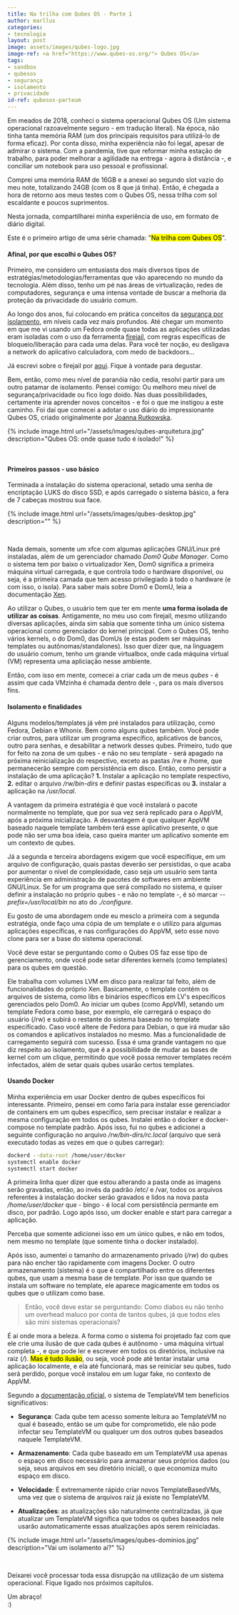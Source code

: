 ```yaml
---
title: Na trilha com Qubes OS - Parte 1
author: marllus
categories:
- tecnologia
layout: post
image: assets/images/qubes-logo.jpg
image-ref: <a href="https://www.qubes-os.org/"> Qubes OS</a>
tags:
- sandbox
- qubesos
- segurança
- isolamento
- privacidade
id-ref: qubesos-parteum
---
```


Em meados de 2018, conheci o sistema operacional Qubes OS (Um sistema operacional razoavelmente seguro - em tradução literal). Na época, não tinha tanta memória RAM (um dos principais requisitos para utilizá-lo de forma eficaz). Por conta disso, minha experiência não foi legal, apesar de admirar o sistema. Com a pandemia, tive que reformar minha estação de trabalho, para poder melhorar a agilidade na entrega - agora à distância -, e conciliar um notebook para uso pessoal e profissional.

Comprei uma memória RAM de 16GB e a anexei ao segundo slot vazio do meu note, totalizando 24GB (com os 8 que já tinha). Então, é chegada a hora de retorno aos meus  testes com o Qubes OS, nessa trilha com sol escaldante e poucos suprimentos. 

Nesta jornada, compartilharei minha experiência de uso, em formato de diário digital.

Este é o primeiro artigo de uma série chamada: "<mark>Na trilha com Qubes OS</mark>".

#### Afinal, por que escolhi o Qubes OS?

Primeiro, me considero um entusiasta dos mais diversos tipos de estratégias/metodologias/ferramentas que vão aparecendo no mundo da tecnologia. Além disso, tenho um pé nas áreas de virtualização, redes de computadores, segurança e uma intensa vontade de buscar a melhoria da proteção da privacidade do usuário comum. 

Ao longo dos anos, fui colocando em prática conceitos da [segurança por isolamento](https://dance.csc.ncsu.edu/papers/CSUR2016.pdf), em níveis cada vez mais profundos. Até chegar um momento em que me vi usando um Fedora onde quase todas as aplicações utilizadas eram isoladas com o uso da ferramenta [firejail](https://firejail.wordpress.com/), com regras específicas de bloqueio/liberação para cada uma delas. Para você ter noção, eu desligava a network do aplicativo calculadora, com medo de backdoors...

Já escrevi sobre o firejail por [aqui](https://marllus.com/tecnologia/2020/07/03/sandbox-gnulinux.html). Fique à vontade para degustar.

Bem, então, como meu nível de paranóia não cedia, resolvi partir para um outro patamar de isolamento. Pensei comigo: Ou melhoro meu nível de segurança/privacidade ou fico logo doido. Nas duas possibilidades, certamente iria aprender novos conceitos - e foi o que me instigou a este caminho. Foi daí que comecei a adotar o uso diário do impressionante Qubes OS, criado originalmente por [Joanna Rutkowska](https://www.qubes-os.org/team/#joanna-rutkowska).

{% include image.html url="/assets/images/qubes-arquitetura.jpg" description="Qubes OS: onde quase tudo é isolado!" %}

<br>

#### Primeiros passos - uso básico

Terminada a instalação do sistema operacional, setado uma senha de encriptação LUKS do disco SSD, e após carregado o sistema básico, a fera de 7 cabeças mostrou sua face.

{% include image.html url="/assets/images/qubes-desktop.jpg" description="" %}

<br>

Nada demais, somente um xfce com algumas aplicações GNU/Linux pré instaladas, além de um gerenciador chamado *Dom0 Qube Manager*. Como o sistema tem por baixo o virtualizador Xen, Dom0 significa a primeira máquina virtual carregada, e que controla todo o hardware disponível, ou seja, é a primeira camada que tem acesso privilegiado à todo o hardware (e com isso, o isola). Para saber mais sobre Dom0 e DomU, leia a documentação [Xen](https://wiki.xenproject.org/wiki/Dom0).

Ao utilizar o Qubes, o usuário tem que ter em mente **uma forma isolada de utilizar as coisas**. Antigamente, no meu uso com firejail, mesmo utilizando diversas aplicações, ainda sim sabia que somente tinha um único sistema operacional como gerenciador do kernel principal. Com o Qubes OS, tenho vários kernels, o do Dom0, das DomUs (e estas podem ser máquinas templates ou autônomas/standalones). Isso quer dizer que, na linguagem do usuário comum, tenho um grande virtualbox, onde cada máquina virtual (VM) representa uma apliciação nesse ambiente.

Então, com isso em mente, comecei a criar cada um de meus *qubes* - é assim que cada VMzinha é chamada dentro dele -, para os mais diversos fins.

#### Isolamento e finalidades

Alguns modelos/templates já vêm pré instalados para utilização, como Fedora, Debian e Whonix. Bem como alguns qubes também. Você pode criar outros, para utilizar um programa específico, aplicativos de bancos, outro para senhas, e desabilitar a network desses qubes. Primeiro, tudo que for feito na zona de um qubes - e não no seu template - será apagado na próxima reinicialização do respectivo, exceto as pastas /rw e /home, que permanecerão sempre com persistência em disco. Então, como persistir a instalação de uma aplicação? **1.** Instalar a aplicação no template respectivo, **2.** editar o arquivo */rw/bin-dirs* e definir pastas específicas ou **3.** instalar a aplicação na */usr/local*. 

A vantagem da primeira estratégia é que você instalará o pacote normalmente no template, que por sua vez será replicado para o AppVM, após a próxima inicialização. A desvantagem é que qualquer AppVM baseado naquele template também terá esse aplicativo presente, o que pode não ser uma boa ideia, caso queira manter um aplicativo somente em um contexto de qubes.

Já a segunda e terceira abordagens exigem que você especifique, em um arquivo de configuração, quais pastas deverão ser persistidas, o que acaba por aumentar o nível de complexidade, caso seja um usuário sem tanta experiência em administração de pacotes de softwares em ambiente GNU/Linux. Se for um programa que será compilado no sistema, e quiser definir a instalação no próprio qubes - e não no template -, é só marcar *\-\-prefix=/usr/local/bin* no ato do *./configure*. 

Eu gosto de uma abordagem onde eu mesclo a primeira com a segunda estratégia, onde faço uma cópia de um template e o utilizo para algumas aplicações específicas, e nas configurações do AppVM, seto esse novo clone para ser a base do sistema operacional.

Você deve estar se perguntando como o Qubes OS faz esse tipo de gerenciamento, onde você pode setar diferentes kernels (como templates) para os qubes em questão.

Ele trabalha com volumes LVM em disco para realizar tal feito, além de funcionalidades do próprio Xen. Basicamente, o template contém os arquivos de sistema, como libs e binários específicos em LV's específicos gerenciados pelo Dom0. Ao iniciar um qubes (como AppVM), setando um template Fedora como base, por exemplo, ele carregará o espaço do usuário (/rw) e subirá o restante do sistema baseado no template especificado. Caso você altere de Fedora para Debian, o que irá mudar são os comandos e aplicativos instalados no mesmo. Mas a funcionalidade de carregamento seguirá com sucesso. Essa é uma grande vantagem no que diz respeito ao isolamento, que é a possibilidade de mudar as bases de kernel com um clique, permitindo que você possa remover templates recém infectados, além de setar quais qubes usarão certos templates.

#### Usando Docker

Minha experiência em usar Docker dentro de qubes específicos foi interessante. Primeiro, pensei em como faria para instalar esse gerenciador de containers em um qubes específico, sem precisar instalar e realizar a mesma configuração em todos os qubes. Instalei então o docker e docker-compose no template padrão. Após isso, fui no qubes e adicionei a seguinte configuração no arquivo */rw/bin-dirs/rc.local* (arquivo que será executado todas as vezes em que o qubes carregar):

```bash
dockerd --data-root /home/user/docker
systemctl enable docker
systemctl start docker
```

A primeira linha quer dizer que estou alterando a pasta onde as imagens serão gravadas, então, ao invés da padrão /etc/ e /var, todos os arquivos referentes à instalação docker serão gravados e lidos na nova pasta */home/user/docker* que - bingo - é local com persistência permante em disco, por padrão. Logo após isso, um docker enable e start para carregar a aplicação.

Perceba que somente adicionei isso em um único qubes, e não em todos, nem mesmo no template (que somente tinha o docker instalado). 

Após isso, aumentei o tamanho do armazenamento privado (*/rw*) do qubes para não encher tão rapidamente com imagens Docker. O outro armazenamento (sistema) é o que é compartilhado entre os diferentes qubes, que usam a mesma base de template. Por isso que quando se instala um software no template, ele aparece magicamente em todos os qubes que o utilizam como base.

> Então, você deve estar se perguntando: Como diabos eu não tenho um overhead maluco por conta de tantos qubes, já que todos eles são mini sistemas operacionais?

É aí onde mora a beleza. A forma como o sistema foi projetado faz com que ele crie uma ilusão de que cada qubes é autônomo - uma máquina virtual completa -, e que pode ler e escrever em todos os diretórios, inclusive na raiz (*/*). <mark>Mas é tudo ilusão</mark>, ou seja, você pode até tentar instalar uma aplicação localmente, e ela até funcionará, mas se reiniciar seu qubes, tudo será perdido, porque você instalou em um lugar fake, no contexto de AppVM.

 Segundo a [documentação oficial](https://www.qubes-os.org/doc/templates/), o sistema de TemplateVM tem benefícios significativos:

- **Segurança**: Cada qube tem acesso somente leitura ao TemplateVM no qual é baseado, então se um qube for comprometido, ele não pode infectar seu TemplateVM ou qualquer um dos outros qubes baseados naquele TemplateVM.

- **Armazenamento**: Cada qube baseado em um TemplateVM usa apenas o espaço em disco necessário para armazenar seus próprios dados (ou seja, seus arquivos em seu diretório inicial), o que economiza muito espaço em disco.

- **Velocidade**: É extremamente rápido criar novos TemplateBasedVMs, uma vez que o sistema de arquivos raiz já existe no TemplateVM.

- **Atualizações**: as atualizações são naturalmente centralizadas, já que atualizar um TemplateVM significa que todos os qubes baseados nele usarão automaticamente essas atualizações após serem reiniciadas.



{% include image.html url="/assets/images/qubes-dominios.jpg" description="Vai um isolamento aí?" %}

<br>

Deixarei você processar toda essa disrupção na utilização de um sistema operacional. Fique ligado nos próximos capítulos.

Um abraço!<br> :)
